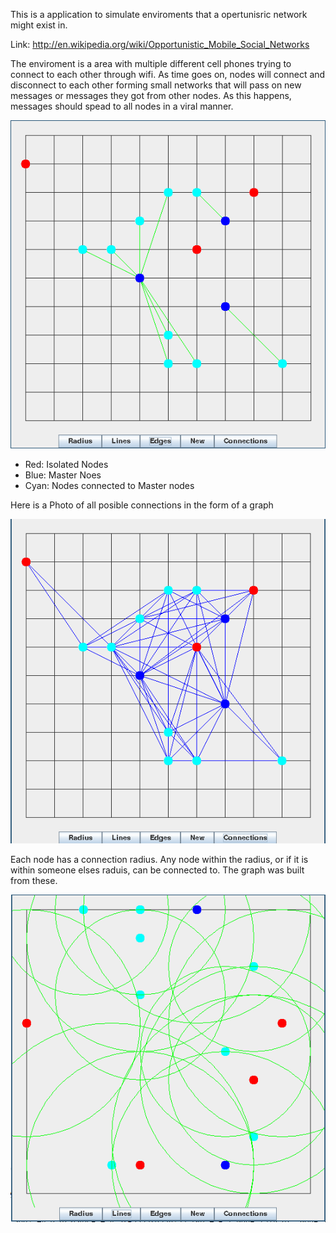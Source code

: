 This is a application to simulate enviroments that a opertunisric network might exist in.

Link: http://en.wikipedia.org/wiki/Opportunistic_Mobile_Social_Networks

The enviroment is a area with multiple different cell phones trying to connect to each other through wifi. As time goes on, nodes will connect and disconnect to each other forming small networks that will pass on new messages or messages they got from other nodes. As this happens, messages should spead to all nodes in a viral manner.

![alt tag](images/screen1.png)
- Red: 		Isolated Nodes
- Blue: 	Master Noes
- Cyan:		Nodes connected to Master nodes

Here is a Photo of all posible connections in the form of a graph

![alt tag](images/screen2.png)

Each node has a connection radius. Any node within the radius, or if it is within someone elses raduis, can be connected to. The graph was built from these.

![alt tag](images/screen3.png)

